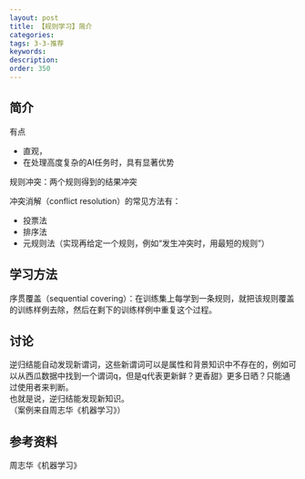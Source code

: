 ```yaml
---
layout: post
title: 【规则学习】简介
categories:
tags: 3-3-推荐
keywords:
description:
order: 350
---
```


## 简介
有点
- 直观，
- 在处理高度复杂的AI任务时，具有显著优势


规则冲突：两个规则得到的结果冲突  

冲突消解（conflict resolution）的常见方法有：
- 投票法
- 排序法
- 元规则法（实现再给定一个规则，例如“发生冲突时，用最短的规则”）

## 学习方法
序贯覆盖（sequential covering）：在训练集上每学到一条规则，就把该规则覆盖的训练样例去除，然后在剩下的训练样例中重复这个过程。  


## 讨论
逆归结能自动发现新谓词，这些新谓词可以是属性和背景知识中不存在的，例如可以从西瓜数据中找到一个谓词q，但是q代表更新鲜？更香甜》更多日晒？只能通过使用者来判断。  
也就是说，逆归结能发现新知识。  
（案例来自周志华《机器学习》）

## 参考资料
周志华《机器学习》
